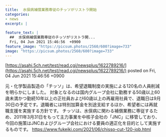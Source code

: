```yaml
---
title:  水俣病補償業務専従のチッソがリストラ開始  
categories:
- news
excerpt: |
  
feature_text: |
  ##  水俣病補償業務専従のチッソがリストラ開...
  Fri, 04 Jun 2021 15:46:56  +0900
feature_image: "https://picsum.photos/2560/600?image=733"
image: "https://picsum.photos/2560/600?image=733"
---
```


[https://asahi.5ch.net/test/read.cgi/newsplus/1622789216/](https://asahi.5ch.net/test/read.cgi/newsplus/1622789216/)
posted on Fri, 04 Jun 2021 15:46:56  +0900

<!--more-->

元・化学製品製造の「チッソ」は、希望退職制度の実施による120名の人員削減を明らかにしました。 対象となるのは国内グループ会社に勤務する50歳以上60歳未満かつ勤続10年以上の正社員および60歳以上の再雇用社員で、退職日は9月30日の予定です。退職者には特別加算金を別途支給するほか、希望者には再就職支援を実施する方針です。 チッソは、水俣病に関わる補償業務に専従するため、2011年3月31日をもって主力事業を中核子会社の「JNC」に移管しており、今回の施策はJNCおよびグループ会社における要員の適正化を目的として実施するものです。 https://www.fukeiki.com/2021/06/chisso-cut-120-job.html
